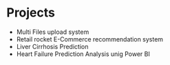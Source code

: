 # Projects
* Multi Files upload system
* Retail rocket E-Commerce recommendation system
* Liver Cirrhosis Prediction 
* Heart Failure Prediction Analysis unig Power BI
